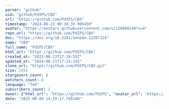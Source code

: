 ```yaml
---
parser: "github"
uid: "github/PdIPS/CBX"
url: "https://github.com/PdIPS/CBX"
timestamp: "2024-06-23 00:38:33.905459"
avatar: "https://avatars.githubusercontent.com/u/128069149?v=4"
repo_url: "https://github.com/PdIPS/CBX"
doi: "https://doi.org/10.5281/zenodo.12207224"
name: "CBX"
full_name: "PdIPS/CBX"
html_url: "https://github.com/PdIPS/CBX"
created_at: "2023-08-23T17:39:55Z"
updated_at: "2024-06-21T17:15:29Z"
clone_url: "https://github.com/PdIPS/CBX.git"
size: 2551
stargazers_count: 6
watchers_count: 6
language: "TeX"
subscribers_count: 2
owner: {"html_url": "https://github.com/PdIPS", "avatar_url": "https://avatars.githubusercontent.com/u/128069149?v=4", "login": "PdIPS", "type": "Organization"}
date: "2025-08-09 14:29:17.795240"
---
```

